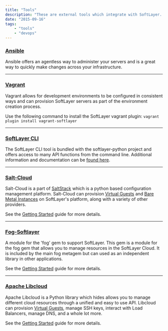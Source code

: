 ```yaml
---
title: "Tools"
description: "These are external tools which integrate with SoftLayer. Please select one below to see details"
date: "2015-09-16"
tags:
    - "tools"
    - "devops"
---
```



### [Ansible](/ansible/)

Ansible offers an agentless way to administer your servers and is a great way to quickly make changes across your infrastructure.

---
### [Vagrant](/vagrant/)

Vagrant allows for development environments to be configured in consistent ways and can provision SoftLayer servers as part of the environment creation process.

Use the following command to install the SoftLayer vagrant plugin:
`vagrant plugin install vagrant-softlayer`

---
### [SoftLayer CLI](https://softlayer.github.io/softlayer-python/)

The SoftLayer CLI tool is bundled with the softlayer-python project and offers access to many API functions from the command line. Additional information and documentation can be [found here](https://softlayer.github.io/softlayer-python/).

---
### [Salt-Cloud](https://docs.saltstack.com/en/latest/topics/cloud/index.html)
Salt-Cloud is a part of [SaltStack](http://saltstack.com/) which is a python based configuration management platform. Salt-Cloud can provision [Virtual Guests](https://docs.saltstack.com/en/develop/ref/clouds/all/salt.cloud.clouds.softlayer.html) and [Bare Metal Instances](https://docs.saltstack.com/en/latest/ref/clouds/all/salt.cloud.clouds.softlayer_hw.html) on SoftLayer's platform, along with a variety of other providers.

See the [Getting Started](http://salt-cloud.readthedocs.org/en/latest/topics/softlayer.html) guide for more details.

---
### [Fog-Softlayer](https://github.com/fog/fog-softlayer)

A module for the 'fog' gem to support SoftLayer. This gem is a module for the fog gem that allows you to manage resources in the SoftLayer Cloud. It is included by the main fog metagem but can used as an independent library in other applications.

See the [Getting Started](https://github.com/fog/fog-softlayer/blob/master/examples/getting_started.md) guide for more details.

---
### [Apache Libcloud](https://libcloud.apache.org/)

Apache Libcloud is a Python library which hides allows you to manage different cloud resources through a unified and easy to use API. Libcloud can provision [Virtual Guests](https://libcloud.readthedocs.org/en/latest/apidocs/libcloud.compute.drivers.html#module-libcloud.compute.drivers.softlayer), manage SSH keys, interact with Load Balancers, manage DNS, and a whole lot more. 

See the [Getting Started](https://libcloud.readthedocs.org/en/latest/getting_started.html) guide for more details.
